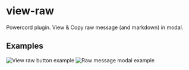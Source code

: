 # view-raw
Powercord plugin. View & Copy raw message (and markdown) in modal.

## Examples
![View raw button example](https://cdn.discordapp.com/attachments/690477562857521174/774812847732686898/bXXiByQXp1.gif)
![Raw message modal example](https://cdn.discordapp.com/attachments/751123972153802843/757240364347293747/unknown.png)
